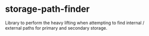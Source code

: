 # storage-path-finder
Library to perform the heavy lifting when attempting to find internal / external paths for primary and secondary storage.
